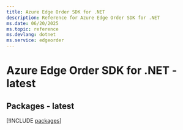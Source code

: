 ```yaml
---
title: Azure Edge Order SDK for .NET
description: Reference for Azure Edge Order SDK for .NET
ms.date: 06/20/2025
ms.topic: reference
ms.devlang: dotnet
ms.service: edgeorder
---
```

# Azure Edge Order SDK for .NET - latest
## Packages - latest
[!INCLUDE [packages](edge-order-index.md)]